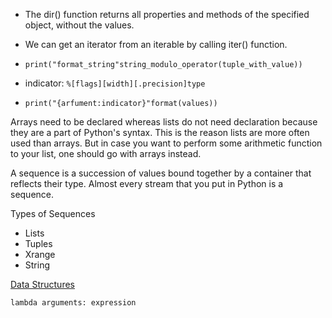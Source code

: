 - The dir() function returns all properties and methods of the specified object, without the values.

- We can get an iterator from an iterable by calling iter() function.

- `print("format_string"string_modulo_operator(tuple_with_value))`
- indicator: `%[flags][width][.precision]type `
- `print("{arfument:indicator}"format(values))`

Arrays need to be declared whereas lists do not need declaration because they are a part of Python's syntax. This is the reason lists are more often used than arrays. But in case you want to perform some arithmetic function to your list, one should go with arrays instead.

A sequence is a succession of values bound together by a container that reflects their type. Almost every stream that you put in Python is a sequence.

Types of Sequences

- Lists
- Tuples
- Xrange
- String

[Data Structures](https://medium.com/@ahmedamedy/linked-lists-6387b39cf146)

```
lambda arguments: expression
```

